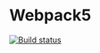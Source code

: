 # Webpack5
[![Build status](https://ci.appveyor.com/api/projects/status/fus5vwr3jajf3jp0?svg=true)](https://ci.appveyor.com/project/AnastasiiaKorch/ahj-working-environment)
